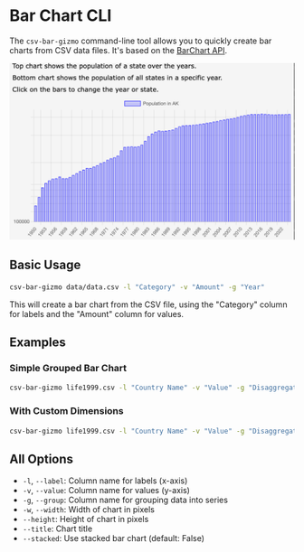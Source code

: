 # Bar Chart CLI

The `csv-bar-gizmo` command-line tool allows you to quickly create bar charts from CSV data files. It's based on the [BarChart API](../api/bars.md).

![Sample Bar Chart](../screenshots/barchart.png)

## Basic Usage

```bash
csv-bar-gizmo data/data.csv -l "Category" -v "Amount" -g "Year"
```

This will create a bar chart from the CSV file, using the "Category" column for labels and the "Amount" column for values.

## Examples

### Simple Grouped Bar Chart

```bash
csv-bar-gizmo life1999.csv -l "Country Name" -v "Value" -g "Disaggregation"
```

### With Custom Dimensions

```bash
csv-bar-gizmo life1999.csv -l "Country Name" -v "Value" -g "Disaggregation" --width 800 --height 600
```

## All Options

- `-l`, `--label`: Column name for labels (x-axis)
- `-v`, `--value`: Column name for values (y-axis)
- `-g`, `--group`: Column name for grouping data into series
- `-w`, `--width`: Width of chart in pixels
- `--height`: Height of chart in pixels
- `--title`: Chart title
- `--stacked`: Use stacked bar chart (default: False)
